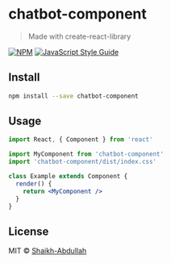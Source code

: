 # chatbot-component

> Made with create-react-library

[![NPM](https://img.shields.io/npm/v/chatbot-component.svg)](https://www.npmjs.com/package/chatbot-component) [![JavaScript Style Guide](https://img.shields.io/badge/code_style-standard-brightgreen.svg)](https://standardjs.com)

## Install

```bash
npm install --save chatbot-component
```

## Usage

```jsx
import React, { Component } from 'react'

import MyComponent from 'chatbot-component'
import 'chatbot-component/dist/index.css'

class Example extends Component {
  render() {
    return <MyComponent />
  }
}
```

## License

MIT © [Shaikh-Abdullah](https://github.com/Shaikh-Abdullah)
